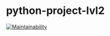 # python-project-lvl2
[![Maintainability](https://api.codeclimate.com/v1/badges/062b0c622abd1459f96b/maintainability)](https://codeclimate.com/github/Tatoxer/python-project-lvl2/maintainability)
